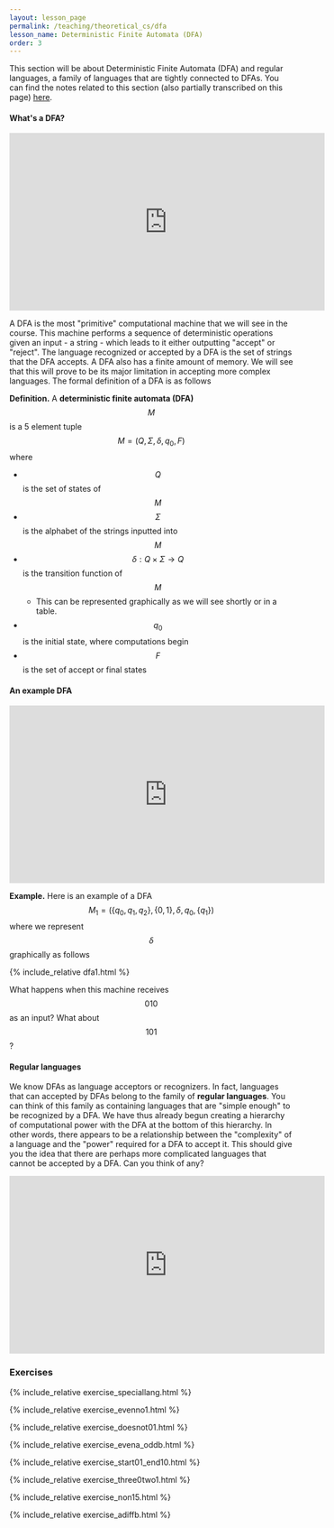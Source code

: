 ```yaml
---
layout: lesson_page
permalink: /teaching/theoretical_cs/dfa
lesson_name: Deterministic Finite Automata (DFA)
order: 3
---
```


This section will be about Deterministic Finite Automata (DFA) and regular languages, a family of languages that are tightly connected to DFAs. You can find the notes related to this section (also partially transcribed on this page) [here](dfa.pdf).

<h4>What's a DFA?</h4>

<iframe width="560" height="315" src="https://www.youtube.com/embed/O1u3JiM6YKg" title="YouTube video player" frameborder="0" allow="accelerometer; autoplay; clipboard-write; encrypted-media; gyroscope; picture-in-picture" allowfullscreen></iframe>


A DFA is the most "primitive" computational machine that we will see in the course. This machine performs a sequence of deterministic operations given an input - a string - which leads to it either outputting "accept" or "reject". The language recognized or accepted by a DFA is the set of strings that the DFA accepts. A DFA also has a finite amount of memory. We will see that this will prove to be its major limitation in accepting more complex languages. The formal definition of a DFA is as follows

**Definition.** A **deterministic finite automata (DFA)** $$M$$ is a 5 element tuple $$M = (Q, \Sigma, \delta, q_0, F)$$ where
- $$Q$$ is the set of states of $$M$$
- $$\Sigma$$ is the alphabet of the strings inputted into $$M$$
- $$\delta: Q \times \Sigma \rightarrow Q$$ is the transition function of $$M$$
	- This can be represented graphically as we will see shortly or in a table.
- $$q_0$$ is the initial state, where computations begin
- $$F$$ is the set of accept or final states

<h4>An example DFA</h4>

<iframe width="560" height="315" src="https://www.youtube.com/embed/i5jqe-4-VRU" title="YouTube video player" frameborder="0" allow="accelerometer; autoplay; clipboard-write; encrypted-media; gyroscope; picture-in-picture" allowfullscreen></iframe>


**Example.** Here is an example of a DFA $$M_1 = (\{q_0, q_1, q_2\}, \{0,1\}, \delta, q_0, \{q_1\})$$ where we represent $$\delta$$ graphically as follows

{% include_relative dfa1.html %}

What happens when this machine receives $$ 010 $$ as an input? What about $$ 101 $$?

<h4>Regular languages</h4>

We know DFAs as language acceptors or recognizers. In fact, languages that can accepted by DFAs belong to the family of **regular languages**. You can think of this family as containing languages that are "simple enough" to be recognized by a DFA. We have thus already begun creating a hierarchy of computational power with the DFA at the bottom of this hierarchy. In other words, there appears to be a relationship between the "complexity" of a language and the "power" required for a DFA to accept it. This should give you the idea that there are perhaps more complicated languages that cannot be accepted by a DFA. Can you think of any?

<iframe width="560" height="315" src="https://www.youtube.com/embed/Qz7auCVtsis" title="YouTube video player" frameborder="0" allow="accelerometer; autoplay; clipboard-write; encrypted-media; gyroscope; picture-in-picture" allowfullscreen></iframe>


### Exercises

{% include_relative exercise_speciallang.html %}

{% include_relative exercise_evenno1.html %}

{% include_relative exercise_doesnot01.html %}

{% include_relative exercise_evena_oddb.html %}

{% include_relative exercise_start01_end10.html %}

{% include_relative exercise_three0two1.html %}

{% include_relative exercise_non15.html %}

<!-- Add this to the closure property section -->

{% include_relative exercise_adiffb.html %}
